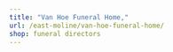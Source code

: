 ```yaml
---
title: "Van Hoe Funeral Home,"
url: /east-moline/van-hoe-funeral-home/
shop: funeral directors
---
```

